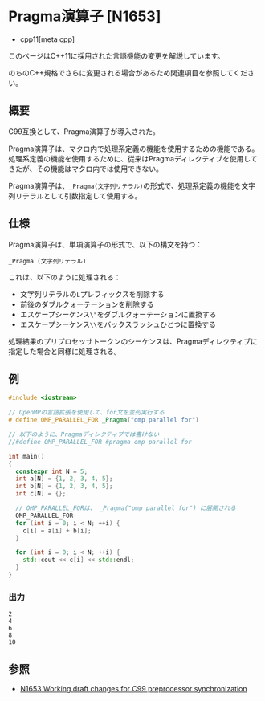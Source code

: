 # Pragma演算子 [N1653]
* cpp11[meta cpp]

<!-- start lang caution -->

このページはC++11に採用された言語機能の変更を解説しています。

のちのC++規格でさらに変更される場合があるため関連項目を参照してください。

<!-- last lang caution -->

## 概要
C99互換として、Pragma演算子が導入された。

Pragma演算子は、マクロ内で処理系定義の機能を使用するための機能である。処理系定義の機能を使用するために、従来はPragmaディレクティブを使用してきたが、その機能はマクロ内では使用できない。

Pragma演算子は、`_Pragma(文字列リテラル)`の形式で、処理系定義の機能を文字列リテラルとして引数指定して使用する。


## 仕様
Pragma演算子は、単項演算子の形式で、以下の構文を持つ：

```
_Pragma (文字列リテラル)
```

これは、以下のように処理される：

- 文字列リテラルの`L`プレフィックスを削除する
- 前後のダブルクォーテーションを削除する
- エスケープシーケンス`\"`をダブルクォーテーションに置換する
- エスケープシーケンス`\\`をバックスラッシュひとつに置換する

処理結果のプリプロセッサトークンのシーケンスは、Pragmaディレクティブに指定した場合と同様に処理される。


## 例
```cpp example
#include <iostream>

// OpenMPの言語拡張を使用して、for文を並列実行する
# define OMP_PARALLEL_FOR _Pragma("omp parallel for")

// 以下のように、Pragmaディレクティブでは書けない
//#define OMP_PARALLEL_FOR #pragma omp parallel for

int main()
{
  constexpr int N = 5;
  int a[N] = {1, 2, 3, 4, 5};
  int b[N] = {1, 2, 3, 4, 5};
  int c[N] = {};

  // OMP_PARALLEL_FORは、 _Pragma("omp parallel for") に展開される
  OMP_PARALLEL_FOR
  for (int i = 0; i < N; ++i) {
    c[i] = a[i] + b[i];
  }

  for (int i = 0; i < N; ++i) {
    std::cout << c[i] << std::endl;
  }
}
```

### 出力
```
2
4
6
8
10
```

## 参照
- [N1653 Working draft changes for C99 preprocessor synchronization](http://www.open-std.org/jtc1/sc22/wg21/docs/papers/2004/n1653.htm)